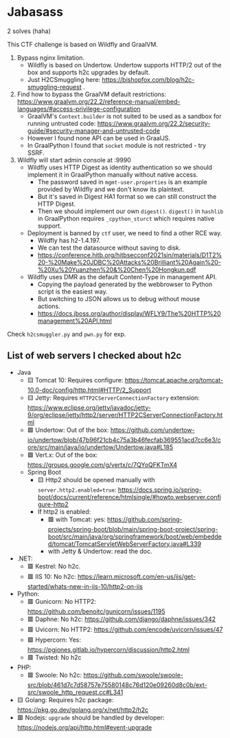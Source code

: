 # Jabasass

2 solves (haha)

This CTF challenge is based on Wildfly and GraalVM.

1. Bypass nginx limitation. 
    - Wildfly is based on Undertow. Undertow supports HTTP/2 out of the box and supports h2c upgrades by default.
    - Just H2CSmuggling here: https://bishopfox.com/blog/h2c-smuggling-request .
2. Find how to bypass the GraalVM default restrictions: https://www.graalvm.org/22.2/reference-manual/embed-languages/#access-privilege-configuration
    - GraalVM's `Context.builder` is not suited to be used as a sandbox for running untrusted code: https://www.graalvm.org/22.2/security-guide/#security-manager-and-untrusted-code
    - However I found none API can be used in GraalJS.
    - In GraalPython I found that `socket` module is not restricted - try SSRF.
3. Wildfly will start admin console at :9990
    - Wildfly uses HTTP Digest as identity authentication so we should implement it in GraalPython manually without native access.
        - The password saved in `mgmt-user.properties` is an example provided by Wildfly and we don't know its plaintext.
        - But it's saved in Digest HA1 format so we can still construct the HTTP Digest.
        - Then we should implement our own `digest()`. `digest()` in `hashlib` in GraalPython requires `_cpython_sturct` which requires native support.
    - Deployment is banned by `ctf` user, we need to find a other RCE way.
        - Wildfly has h2-1.4.197.
        - We can test the datasource without saving to disk.
        - https://conference.hitb.org/hitbsecconf2021sin/materials/D1T2%20-%20Make%20JDBC%20Attacks%20Brilliant%20Again%20-%20Xu%20Yuanzhen%20&%20Chen%20Hongkun.pdf
    - Wildfly uses DMR as the default Content-Type in management API.
        - Copying the payload generated by the webbrowser to Python script is the easiest way.
        - But switching to JSON allows us to debug without mouse actions.
        - https://docs.jboss.org/author/display/WFLY9/The%20HTTP%20management%20API.html

Check `h2csmuggler.py` and `pwn.py` for exp.


## List of web servers I checked about h2c
  - Java
    - 🟨 Tomcat 10: Requires configure: https://tomcat.apache.org/tomcat-10.0-doc/config/http.html#HTTP/2_Support
    - 🟨 Jetty: Requires `HTTP2CServerConnectionFactory` extension: https://www.eclipse.org/jetty/javadoc/jetty-9/org/eclipse/jetty/http2/server/HTTP2CServerConnectionFactory.html
    - 🟩 Undertow: Out of the box: https://github.com/undertow-io/undertow/blob/47b96f21cb4c75a3b46fecfab369551acd7cc6e3/core/src/main/java/io/undertow/Undertow.java#L185
    - 🟩 Vert.x: Out of the box: https://groups.google.com/g/vertx/c/7QYoQFKTmX4
    - Spring Boot
      - 🟨 Http2 should be opened manually with `server.http2.enabled=true`: https://docs.spring.io/spring-boot/docs/current/reference/htmlsingle/#howto.webserver.configure-http2
      - If http2 is enabled:
        - 🟩 with Tomcat: yes: https://github.com/spring-projects/spring-boot/blob/main/spring-boot-project/spring-boot/src/main/java/org/springframework/boot/web/embedded/tomcat/TomcatServletWebServerFactory.java#L339
        - with Jetty & Undertow: read the doc.
  - .NET:
    - 🟥 Kestrel: No h2c.
    - 🟥 IIS 10: No h2c: https://learn.microsoft.com/en-us/iis/get-started/whats-new-in-iis-10/http2-on-iis
  - Python:
    - 🟥 Gunicorn: No HTTP2: https://github.com/benoitc/gunicorn/issues/1195
    - 🟥 Daphne: No h2c: https://github.com/django/daphne/issues/342
    - 🟥 Uvicorn: No HTTP2: https://github.com/encode/uvicorn/issues/47
    - 🟩 Hypercorn: Yes: https://pgjones.gitlab.io/hypercorn/discussion/http2.html
    - 🟥 Twisted: No h2c
  - PHP:
    - 🟥 Swoole: No h2c: https://github.com/swoole/swoole-src/blob/461d7c7d58757e75580148c76d120e09260d8c0b/ext-src/swoole_http_request.cc#L341
  - 🟨 Golang: Requires h2c package: https://pkg.go.dev/golang.org/x/net/http2/h2c
  - 🟥 Nodejs: `upgrade` should be handled by developer: https://nodejs.org/api/http.html#event-upgrade
